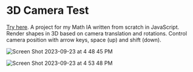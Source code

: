 # 3D Camera Test

[Try here](https://alantensor.github.io/pages/projects/cameratest/). A project for my Math IA written from scratch in JavaScript. Render shapes in 3D based on camera translation and rotations. Control camera position with arrow keys, space (up) and shift (down).

  
![Screen Shot 2023-09-23 at 4 48 45 PM](https://github.com/alantensor/3D-Game-Engine-Camera-Test/assets/65095476/0d34c6de-26b9-4cca-a322-6673fd87ff40)


    
![Screen Shot 2023-09-23 at 4 53 48 PM](https://github.com/alantensor/3D-Game-Engine-Camera-Test/assets/65095476/614a1eed-396c-4081-92ac-f2e0807787ea)
